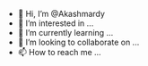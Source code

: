 - 👋 Hi, I’m @Akashmardy
- 👀 I’m interested in ...
- 🌱 I’m currently learning ...
- 💞️ I’m looking to collaborate on ...
- 📫 How to reach me ...

<!---
Akashmardy/Akashmardy is a ✨ special ✨ repository because its `README.md` (this file) appears on your GitHub profile.
You can click the Preview link to take a look at your changes.
--->
